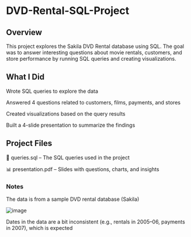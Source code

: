 # DVD-Rental-SQL-Project
## Overview
This project explores the Sakila DVD Rental database using SQL. The goal was to answer interesting questions about movie rentals, customers, and store performance by running SQL queries and creating visualizations.

## What I Did
Wrote SQL queries to explore the data

Answered 4 questions related to customers, films, payments, and stores

Created visualizations based on the query results

Built a 4-slide presentation to summarize the findings

## Project Files
📄 queries.sql – The SQL queries used in the project

📊 presentation.pdf – Slides with questions, charts, and insights

### Notes
The data is from a sample DVD rental database (Sakila)

![image](https://github.com/user-attachments/assets/7053784d-833d-4947-b0fd-3e509aef020b)


Dates in the data are a bit inconsistent (e.g., rentals in 2005–06, payments in 2007), which is expected
